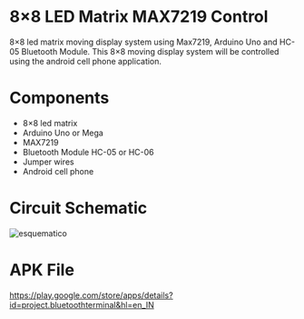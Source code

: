 # 8×8 LED Matrix MAX7219 Control 
8×8 led matrix moving display system using Max7219, Arduino Uno and HC-05 Bluetooth Module. This 8×8 moving display system will be controlled using the android cell phone application.

# Components
- 8×8 led matrix
- Arduino Uno or Mega
- MAX7219
- Bluetooth Module HC-05 or HC-06
- Jumper wires
- Android cell phone

# Circuit Schematic
![esquematico](https://user-images.githubusercontent.com/23202165/112923116-08d43400-90e4-11eb-8cfc-8baf7ea0425a.png)
# APK File
https://play.google.com/store/apps/details?id=project.bluetoothterminal&hl=en_IN
